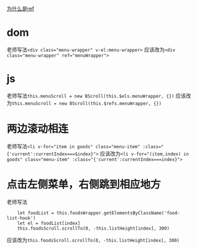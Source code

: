 [为什么是ref](http://blog.csdn.net/jackxiaochen/article/details/78034658)
# dom
老师写法`<div class="menu-wrapper" v-el:menu-wrapper>`
应该改为`<div class="menu-wrapper" ref="menuWrapper">`

# js
老师写法`this.menuScroll = new BScroll(this.$els.menuWrapper, {})`
应该改为`this.menuScroll = new BScroll(this.$refs.menuWrapper, {})`

# 两边滚动相连
老师写法`<li v-for="item in goods" class="menu-item"
            :class="{'current':currentIndex===$index}">`
应该改为`<li v-for="(item,index) in goods" class="menu-item"
            :class="{'current':currentIndex===index}">`
			
# 点击左侧菜单，右侧跳到相应地方
老师写法
```
    let foodList = this.foodsWrapper.getElementsByClassName('food-list-hook')
    let el = foodList[index]
    this.foodsScroll.scrollTo(0, -this.listHeight[index], 300)
```
应该改为`this.foodsScroll.scrollTo(0, -this.listHeight[index], 300)`